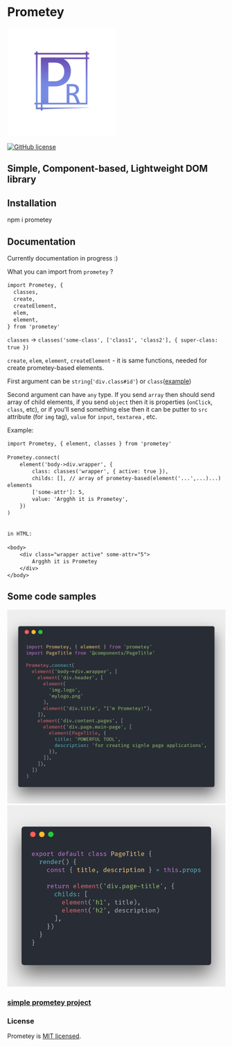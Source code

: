 # Prometey

<img src="https://github.com/acacode/prometey/blob/master/logo_sketch.png?raw=true" width="250px" height="250px" />

[![GitHub license](https://img.shields.io/badge/license-MIT-blue.svg)](https://github.com/acacode/prometey/blob/master/LICENSE)
## Simple, Component-based, Lightweight DOM library


## Installation
  npm i prometey

## Documentation
Currently documentation in progress :)

What you can import from  `prometey` ?

```
import Prometey, {
  classes, 
  create,
  createElement,
  elem,
  element,
} from 'prometey'

```

`classes` -> `classes('some-class', ['class1', 'class2'], { super-class: true })`

`create`, `elem`, `element`, `createElement` - it is same functions, needed for create prometey-based elements.

First argument can be `string`(`'div.class#id'`) or `class`([example](https://github.com/js2me/prometey-example-app/blob/master/src/components/Button/index.js))

Second argument can have `any` type. If you send `array` then should send array of child elements, if you send `object` then it is properties (`onClick`, `class`, etc), or if you'll send something else then it can be putter to `src` attribute (for `img` tag), `value` for `input`, `textarea` , etc.


Example:
```
import Prometey, { element, classes } from 'prometey'

Prometey.connect(
    element('body->div.wrapper', {
        class: classes('wrapper', { active: true }),
        childs: [], // array of prometey-based(element('...',...)...) elements
        ['some-attr']: 5,
        value: 'Argghh it is Prometey',
    })
)


in HTML:

<body>
    <div class="wrapper active" some-attr="5">
        Argghh it is Prometey
    </div>
</body>

```



## Some code samples
![tree example](https://github.com/acacode/prometey/blob/master/scr1.png?raw=true)
![component example](https://raw.githubusercontent.com/acacode/prometey/master/scr2.png)
### [simple prometey project](https://github.com/js2me/prometey-example-app)

### License

Prometey is [MIT licensed](./LICENSE).
